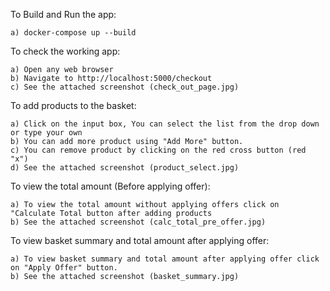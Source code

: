 To Build and Run the app:


    a) docker-compose up --build



To check the working app:


    a) Open any web browser
    b) Navigate to http://localhost:5000/checkout
    c) See the attached screenshot (check_out_page.jpg)



To add products to the basket:


    a) Click on the input box, You can select the list from the drop down or type your own
    b) You can add more product using "Add More" button.
    c) You can remove product by clicking on the red cross button (red "x")
    d) See the attached screenshot (product_select.jpg)



To view the total amount (Before applying offer):


    a) To view the total amount without applying offers click on "Calculate Total button after adding products
    b) See the attached screenshot (calc_total_pre_offer.jpg)



To view basket summary and total amount after applying offer:


    a) To view basket summary and total amount after applying offer click on "Apply Offer" button.
    b) See the attached screenshot (basket_summary.jpg)
